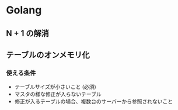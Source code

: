 # Golang

## N + 1 の解消


## テーブルのオンメモリ化

### 使える条件
- テーブルサイズが小さいこと (必須) 
- マスタの様な修正が入らないテーブル
- 修正が入るテーブルの場合、複数台のサーバーから参照されないこと

<!--stackedit_data:
eyJoaXN0b3J5IjpbNDczNzUzMjUxXX0=
-->